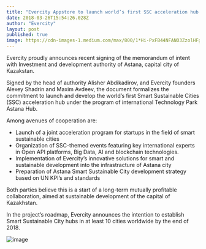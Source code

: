 ```yaml
---
title: "Evercity Appstore to launch world’s first SSC acceleration hub in Astana"
date: 2018-03-26T15:54:26.028Z
author: "Evercity"
layout: post
published: true
image: https://cdn-images-1.medium.com/max/800/1*Hi-PxFB44NFANO3ZzolHFg.jpeg
---
```


Evercity proudly announces recent signing of the memorandum of intent with Investment and development authority of Astana, capital city of Kazakstan.

Signed by the head of authority Alisher Abdikadirov, and Evercity founders Alexey Shadrin and Maxim Avdeev, the document formalizes the commitment to launch and develop the world’s first Smart Sustainable Cities (SSC) acceleration hub under the program of international Technology Park Astana Hub.

Among avenues of cooperation are:

*   Launch of a joint acceleration program for startups in the field of smart sustainable cities
*   Organization of SSC-themed events featuring key international experts in Open API platforms, Big Data, AI and blockchain technologies.
*   Implementation of Evercity’s innovative solutions for smart and sustainable development into the infrastracture of Astana city
*   Preparation of Astana Smart Sustainable City development strategy based on UN KPI’s and standards

Both parties believe this is a start of a long-term mutually profitable collaboration, aimed at sustainable development of the capital of Kazakhstan.

In the project’s roadmap, Evercity announces the intention to establish Smart Sustainable City hubs in at least 10 cities worldwide by the end of 2018.




![image](https://cdn-images-1.medium.com/max/800/1*yNMenHtV-f7dx3BQiBqtfg.jpeg)

